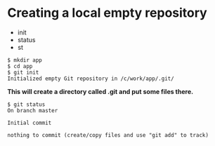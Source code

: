 # Creating a local empty repository

* init
* status
* st

```
$ mkdir app
$ cd app
$ git init
Initialized empty Git repository in /c/work/app/.git/
```
**This will create a directory called .git and put some files there.**


```
$ git status
On branch master

Initial commit

nothing to commit (create/copy files and use "git add" to track)
```


